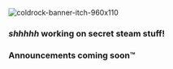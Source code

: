 ![coldrock-banner-itch-960x110](https://github.com/user-attachments/assets/a8a2e959-6228-4515-9d35-cddfce40503b)

### ***shhhhh*** working on secret steam stuff!
### Announcements coming soon™

<!--

**Here are some ideas to get you started:**

🙋‍♀️ A short introduction - what is your organization all about?
🌈 Contribution guidelines - how can the community get involved?
👩‍💻 Useful resources - where can the community find your docs? Is there anything else the community should know?
🍿 Fun facts - what does your team eat for breakfast?
🧙 Remember, you can do mighty things with the power of [Markdown](https://docs.github.com/github/writing-on-github/getting-started-with-writing-and-formatting-on-github/basic-writing-and-formatting-syntax)
-->
